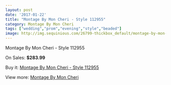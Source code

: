 ```yaml
---
layout: post
date: '2017-01-22'
title: "Montage By Mon Cheri - Style 112955"
category: Montage By Mon Cheri
tags: ["wedding","prom","evening","style","beaded"]
image: http://img.sequinious.com/26799-thickbox_default/montage-by-mon-cheri-style-112955.jpg
---
```

Montage By Mon Cheri - Style 112955

On Sales: **$283.99**
<a href="https://www.sequinious.com/montage-by-mon-cheri/9642-montage-by-mon-cheri-style-112955.html"><amp-img layout="responsive" width="600" height="600" src="//img.sequinious.com/26799-thickbox_default/montage-by-mon-cheri-style-112955.jpg" alt="Montage By Mon Cheri - Style 112955 0" /></a>
<a href="https://www.sequinious.com/montage-by-mon-cheri/9642-montage-by-mon-cheri-style-112955.html"><amp-img layout="responsive" width="600" height="600" src="//img.sequinious.com/26800-thickbox_default/montage-by-mon-cheri-style-112955.jpg" alt="Montage By Mon Cheri - Style 112955 1" /></a>

Buy it: [Montage By Mon Cheri - Style 112955](https://www.sequinious.com/montage-by-mon-cheri/9642-montage-by-mon-cheri-style-112955.html "Montage By Mon Cheri - Style 112955")

View more: [Montage By Mon Cheri](https://www.sequinious.com/63-montage-by-mon-cheri "Montage By Mon Cheri")